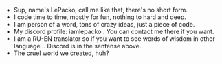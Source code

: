 - Sup, name's LePacko, call me like that, there's no short form. 
- I code time to time, mostly for fun, nothing to hard and deep.
- I am person of a word, tons of crazy ideas, just a piece of code.
- My discord profile: iamlepacko . You can contact me there if you want.
- I am a RU-EN translator so if you want to see words of wisdom in other language... Discord is in the sentense above.
- The cruel world we created, huh?
<!---

--->
